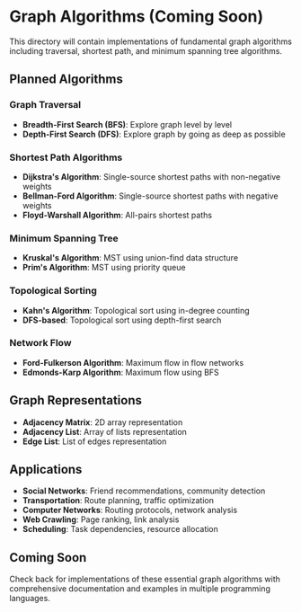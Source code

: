 # Graph Algorithms (Coming Soon)

This directory will contain implementations of fundamental graph algorithms including traversal, shortest path, and minimum spanning tree algorithms.

## Planned Algorithms

### Graph Traversal
- **Breadth-First Search (BFS)**: Explore graph level by level
- **Depth-First Search (DFS)**: Explore graph by going as deep as possible

### Shortest Path Algorithms
- **Dijkstra's Algorithm**: Single-source shortest paths with non-negative weights
- **Bellman-Ford Algorithm**: Single-source shortest paths with negative weights
- **Floyd-Warshall Algorithm**: All-pairs shortest paths

### Minimum Spanning Tree
- **Kruskal's Algorithm**: MST using union-find data structure
- **Prim's Algorithm**: MST using priority queue

### Topological Sorting
- **Kahn's Algorithm**: Topological sort using in-degree counting
- **DFS-based**: Topological sort using depth-first search

### Network Flow
- **Ford-Fulkerson Algorithm**: Maximum flow in flow networks
- **Edmonds-Karp Algorithm**: Maximum flow using BFS

## Graph Representations

- **Adjacency Matrix**: 2D array representation
- **Adjacency List**: Array of lists representation
- **Edge List**: List of edges representation

## Applications

- **Social Networks**: Friend recommendations, community detection
- **Transportation**: Route planning, traffic optimization
- **Computer Networks**: Routing protocols, network analysis
- **Web Crawling**: Page ranking, link analysis
- **Scheduling**: Task dependencies, resource allocation

## Coming Soon

Check back for implementations of these essential graph algorithms with comprehensive documentation and examples in multiple programming languages.
